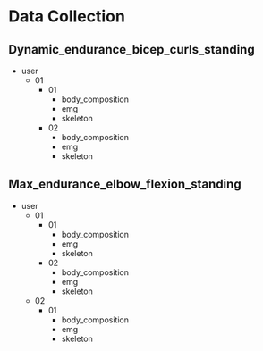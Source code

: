 # Data Collection
## Dynamic_endurance_bicep_curls_standing
  - user
    - 01
      - 01
        - body_composition
        - emg
        - skeleton
      - 02
        - body_composition
        - emg
        - skeleton
## Max_endurance_elbow_flexion_standing
  - user
    - 01
      - 01
        - body_composition
        - emg
        - skeleton
      - 02
        - body_composition
        - emg
        - skeleton
    - 02
      - 01
        - body_composition
        - emg
        - skeleton
